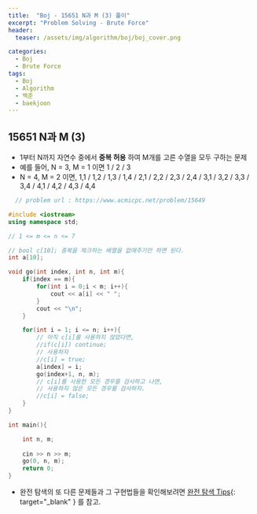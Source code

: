 ```yaml
---
title:  "Boj - 15651 N과 M (3) 풀이"
excerpt: "Problem Solving - Brute Force"
header:
  teaser: /assets/img/algorithm/boj/boj_cover.png

categories:
  - Boj
  - Brute Force
tags:
  - Boj
  - Algorithm
  - 백준
  - baekjoon
---
```

## 15651 N과 M (3)

- 1부터 N까지 자연수 중에서 __중복 허용__ 하여 M개를 고른 수열을 모두 구하는 문제
- 예를 들어, N = 3, M = 1 이면 1 / 2 / 3
- N = 4, M = 2 이면, 1,1 / 1,2 / 1,3 / 1,4 / 2,1 / 2,2 / 2,3 / 2,4 / 3,1 / 3,2 / 3,3 / 3,4 / 4,1 / 4,2 / 4,3 / 4,4

```cpp
  // problem url : https://www.acmicpc.net/problem/15649

#include <iostream>
using namespace std;

// 1 <= m <= n <= 7

// bool c[10]; 중복을 체크하는 배열을 없애주기만 하면 된다.
int a[10];

void go(int index, int n, int m){
    if(index == m){
        for(int i = 0;i < m; i++){
            cout << a[i] << " ";
        }
        cout << "\n";
    }

    for(int i = 1; i <= n; i++){
        // 아직 c[i]를 사용하지 않았다면,
        //if(c[i]) continue;
        // 사용하자
        //c[i] = true;
        a[index] = i;
        go(index+1, n, m);
        // c[i]를 사용한 모든 경우를 검사하고 나면, 
        // 사용하지 않은 모든 경우를 검사하자.
        //c[i] = false;
    }
}

int main(){

    int n, m;
    
    cin >> n >> m;
    go(0, n, m);
    return 0;
}
```

- 완전 탐색의 또 다른 문제들과 그 구현법들을 확인해보려면 [완전 탐색 Tips](https://hyunjae-lee.github.io/problem%20solving/bruteforce/){: target="_blank" } 를 참고.

